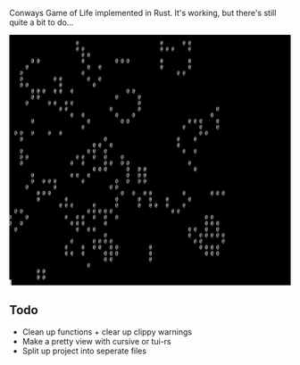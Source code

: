 Conways Game of Life implemented in Rust. It's working, but there's still quite a bit to do...

![](https://github.com/NIMogen/GameofLife/blob/main/life.gif)

## Todo
- Clean up functions + clear up clippy warnings
- Make a pretty view with cursive or tui-rs
- Split up project into seperate files
